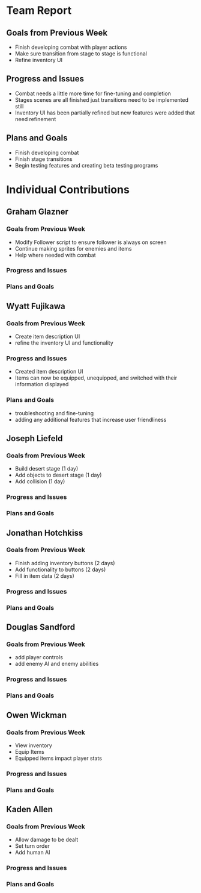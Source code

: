 # Team Report

## Goals from Previous Week
* Finish developing combat with player actions
* Make sure transition from stage to stage is functional
* Refine inventory UI

## Progress and Issues
* Combat needs a little more time for fine-tuning and completion
* Stages scenes are all finished just transitions need to be implemented still
* Inventory UI has been partially refined but new features were added that need refinement

## Plans and Goals
* Finish developing combat
* Finish stage transitions
* Begin testing features and creating beta testing programs

# Individual Contributions

## Graham Glazner

### Goals from Previous Week
* Modify Follower script to ensure follower is always on screen
* Continue making sprites for enemies and items
* Help where needed with combat
### Progress and Issues

### Plans and Goals

## Wyatt Fujikawa

### Goals from Previous Week
* Create item description UI
* refine the inventory UI and functionality
  
### Progress and Issues
* Created item description UI
* Items can now be equipped, unequipped, and switched with their information displayed

### Plans and Goals
* troubleshooting and fine-tuning
* adding any additional features that increase user friendliness

## Joseph Liefeld

### Goals from Previous Week
* Build desert stage (1 day)
* Add objects to desert stage (1 day)
* Add collision (1 day)

### Progress and Issues


### Plans and Goals


## Jonathan Hotchkiss

### Goals from Previous Week
* Finish adding inventory buttons (2 days)
* Add functionality to buttons (2 days)
* Fill in item data (2 days)

### Progress and Issues


### Plans and Goals


## Douglas Sandford
### Goals from Previous Week
* add player controls
* add enemy AI and enemy abilities
  
### Progress and Issues


### Plans and Goals


## Owen Wickman
### Goals from Previous Week
* View inventory
* Equip Items
* Equipped items impact player stats

### Progress and Issues

### Plans and Goals





## Kaden Allen

### Goals from Previous Week
* Allow damage to be dealt
* Set turn order
* Add human AI
### Progress and Issues

### Plans and Goals

